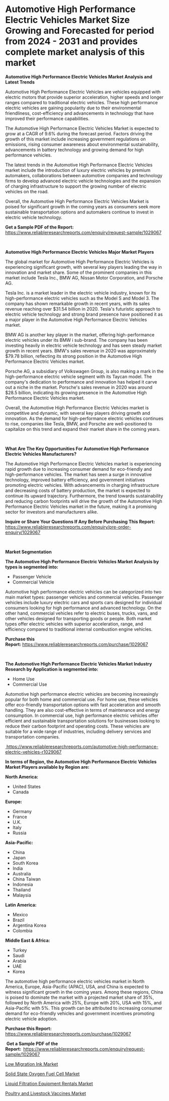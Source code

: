 <p><h1>Automotive High Performance Electric Vehicles Market Size Growing and Forecasted for period from 2024 - 2031 and provides complete market analysis of this market</h1></p><p><strong>Automotive High Performance Electric Vehicles Market Analysis and Latest Trends</strong></p>
<p><p>Automotive High Performance Electric Vehicles are vehicles equipped with electric motors that provide superior acceleration, higher speeds and longer ranges compared to traditional electric vehicles. These high performance electric vehicles are gaining popularity due to their environmental friendliness, cost-efficiency and advancements in technology that have improved their performance capabilities.</p><p>The Automotive High Performance Electric Vehicles Market is expected to grow at a CAGR of 9.6% during the forecast period. Factors driving the growth of this market include increasing government regulations on emissions, rising consumer awareness about environmental sustainability, advancements in battery technology and growing demand for high performance vehicles.</p><p>The latest trends in the Automotive High Performance Electric Vehicles market include the introduction of luxury electric vehicles by premium automakers, collaborations between automotive companies and technology firms to develop advanced electric vehicle technologies and the expansion of charging infrastructure to support the growing number of electric vehicles on the road.</p><p>Overall, the Automotive High Performance Electric Vehicles Market is poised for significant growth in the coming years as consumers seek more sustainable transportation options and automakers continue to invest in electric vehicle technology.</p></p>
<p><strong>Get a Sample PDF of the Report:&nbsp;</strong> <a href="https://www.reliableresearchreports.com/enquiry/request-sample/1029067">https://www.reliableresearchreports.com/enquiry/request-sample/1029067</a></p>
<p>&nbsp;</p>
<p><strong>Automotive High Performance Electric Vehicles Major Market Players</strong></p>
<p><p>The global market for Automotive High Performance Electric Vehicles is experiencing significant growth, with several key players leading the way in innovation and market share. Some of the prominent companies in this market include Tesla Inc., BMW AG, Nissan Motor Corporation, and Porsche AG.</p><p>Tesla Inc. is a market leader in the electric vehicle industry, known for its high-performance electric vehicles such as the Model S and Model 3. The company has shown remarkable growth in recent years, with its sales revenue reaching over $31.54 billion in 2020. Tesla's futuristic approach to electric vehicle technology and strong brand presence have positioned it as a major player in the Automotive High Performance Electric Vehicles market.</p><p>BMW AG is another key player in the market, offering high-performance electric vehicles under its BMW i sub-brand. The company has been investing heavily in electric vehicle technology and has seen steady market growth in recent years. BMW's sales revenue in 2020 was approximately $79.78 billion, reflecting its strong position in the Automotive High Performance Electric Vehicles market.</p><p>Porsche AG, a subsidiary of Volkswagen Group, is also making a mark in the high-performance electric vehicle segment with its Taycan model. The company's dedication to performance and innovation has helped it carve out a niche in the market. Porsche's sales revenue in 2020 was around $28.5 billion, indicating its growing presence in the Automotive High Performance Electric Vehicles market.</p><p>Overall, the Automotive High Performance Electric Vehicles market is competitive and dynamic, with several key players driving growth and innovation. As the demand for high-performance electric vehicles continues to rise, companies like Tesla, BMW, and Porsche are well-positioned to capitalize on this trend and expand their market share in the coming years.</p></p>
<p>&nbsp;</p>
<p><strong>What Are The Key Opportunities For Automotive High Performance Electric Vehicles Manufacturers?</strong></p>
<p><p>The Automotive High Performance Electric Vehicles market is experiencing rapid growth due to increasing consumer demand for eco-friendly and high-performance vehicles. The market has seen a surge in innovative technology, improved battery efficiency, and government initiatives promoting electric vehicles. With advancements in charging infrastructure and decreasing costs of battery production, the market is expected to continue its upward trajectory. Furthermore, the trend towards sustainability and reducing carbon footprints will drive the growth of the Automotive High Performance Electric Vehicles market in the future, making it a promising sector for investors and manufacturers alike.</p></p>
<p><strong>Inquire or Share Your Questions If Any Before Purchasing This Report:</strong> <a href="https://www.reliableresearchreports.com/enquiry/pre-order-enquiry/1029067">https://www.reliableresearchreports.com/enquiry/pre-order-enquiry/1029067</a></p>
<p>&nbsp;</p>
<p><strong>Market Segmentation</strong></p>
<p><strong>The Automotive High Performance Electric Vehicles Market Analysis by types is segmented into:</strong></p>
<p><ul><li>Passenger Vehicle</li><li>Commercial Vehicle</li></ul></p>
<p><p>Automotive high performance electric vehicles can be categorized into two main market types: passenger vehicles and commercial vehicles. Passenger vehicles include luxury electric cars and sports cars designed for individual consumers looking for high performance and advanced technology. On the other hand, commercial vehicles refer to electric buses, trucks, vans, and other vehicles designed for transporting goods or people. Both market types offer electric vehicles with superior acceleration, range, and efficiency compared to traditional internal combustion engine vehicles.</p></p>
<p><strong>Purchase this Report:&nbsp;</strong><a href="https://www.reliableresearchreports.com/purchase/1029067">https://www.reliableresearchreports.com/purchase/1029067</a></p>
<p>&nbsp;</p>
<p><strong>The Automotive High Performance Electric Vehicles Market Industry Research by Application is segmented into:</strong></p>
<p><ul><li>Home Use</li><li>Commercial Use</li></ul></p>
<p><p>Automotive high performance electric vehicles are becoming increasingly popular for both home and commercial use. For home use, these vehicles offer eco-friendly transportation options with fast acceleration and smooth handling. They are also cost-effective in terms of maintenance and energy consumption. In commercial use, high performance electric vehicles offer efficient and sustainable transportation solutions for businesses looking to reduce their carbon footprint and operating costs. These vehicles are suitable for a wide range of industries, including delivery services and transportation companies.</p></p>
<p><a href="https://www.reliableresearchreports.com/automotive-high-performance-electric-vehicles-r1029067">&nbsp;https://www.reliableresearchreports.com/automotive-high-performance-electric-vehicles-r1029067</a></p>
<p><strong>In terms of Region, the Automotive High Performance Electric Vehicles Market Players available by Region are:</strong></p>
<p>
    <p> <strong> North America: </strong>
        <ul>
            <li>United States</li>
            <li>Canada</li>
        </ul>
        </p> 
    <p> <strong> Europe: </strong>
        <ul>
            <li>Germany</li>
            <li>France</li>
            <li>U.K.</li>
            <li>Italy</li>
            <li>Russia</li>
        </ul>
        </p> 
    <p> <strong> Asia-Pacific: </strong>
        <ul>
            <li>China</li>
            <li>Japan</li>
            <li>South Korea</li>
            <li>India</li>
            <li>Australia</li>
            <li>China Taiwan</li>
            <li>Indonesia</li>
            <li>Thailand</li>
            <li>Malaysia</li>
        </ul>
        </p> 
    <p> <strong> Latin America: </strong>
        <ul>
            <li>Mexico</li>
            <li>Brazil</li>
            <li>Argentina Korea</li>
            <li>Colombia</li>
        </ul>
        </p> 
    <p> <strong> Middle East & Africa: </strong>
        <ul>
            <li>Turkey</li>
            <li>Saudi</li>
            <li>Arabia</li>
            <li>UAE</li>
            <li>Korea</li>
        </ul>
    </p>
    </p>
<p><p>The automotive high performance electric vehicles market in North America, Europe, Asia-Pacific (APAC), USA, and China is expected to witness significant growth in the coming years. Among these regions, China is poised to dominate the market with a projected market share of 35%, followed by North America with 25%, Europe with 20%, USA with 15%, and Asia-Pacific with 5%. This growth can be attributed to increasing consumer demand for eco-friendly vehicles and government incentives promoting electric vehicle adoption.</p></p>
<p><strong>Purchase this Report: </strong><a href="https://www.reliableresearchreports.com/purchase/1029067">https://www.reliableresearchreports.com/purchase/1029067</a></p>
<p>&nbsp;<strong>Get a Sample PDF of the Report:&nbsp;&nbsp;</strong><a href="https://www.reliableresearchreports.com/enquiry/request-sample/1029067">https://www.reliableresearchreports.com/enquiry/request-sample/1029067</a></p>
<p><strong></strong></p>
<p><p><a href="https://github.com/nathandecarvalho/Market-Research-Report-List-4/blob/main/low-migration-ink-market.md">Low Migration Ink Market</a></p><p><a href="https://github.com/julyju69/Market-Research-Report-List-4/blob/main/solid-state-oxygen-fuel-cell-market.md">Solid State Oxygen Fuel Cell Market</a></p><p><a href="https://medium.com/@millerjimk/global-liquid-filtration-equipment-rentals-industry-types-applications-market-players-regional-aaa724200905">Liquid Filtration Equipment Rentals Market</a></p><p><a href="https://medium.com/@carlahoustonh51/evaluating-global-poultry-and-livestock-vaccines-market-trends-and-growth-opportunities-by-region-3a915ddda73a">Poultry and Livestock Vaccines Market</a></p></p>